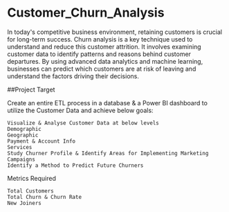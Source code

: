 # Customer_Churn_Analysis

In today's competitive business environment, retaining customers is crucial for long-term success. Churn analysis is a key technique used to understand and reduce this customer attrition. It involves examining customer data to identify patterns and reasons behind customer departures. By using advanced data analytics and machine learning, businesses can predict which customers are at risk of leaving and understand the factors driving their decisions.

##Project Target

Create an entire ETL process in a database & a Power BI dashboard to utilize the Customer Data and achieve below goals:
        
    Visualize & Analyse Customer Data at below levels
    Demographic
    Geographic
    Payment & Account Info
    Services
    Study Churner Profile & Identify Areas for Implementing Marketing Campaigns
    Identify a Method to Predict Future Churners
 

Metrics Required

    Total Customers
    Total Churn & Churn Rate
    New Joiners
